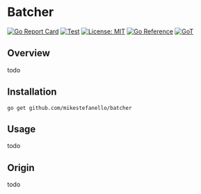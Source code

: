 # Batcher

[![Go Report Card](https://goreportcard.com/badge/github.com/mikestefanello/batcher)](https://goreportcard.com/report/github.com/mikestefanello/batcher)
[![Test](https://github.com/mikestefanello/batcher/actions/workflows/test.yml/badge.svg)](https://github.com/mikestefanello/batcher/actions/workflows/test.yml)
[![License: MIT](https://img.shields.io/badge/License-MIT-yellow.svg)](https://opensource.org/licenses/MIT)
[![Go Reference](https://pkg.go.dev/badge/github.com/mikestefanello/batcher.svg)](https://pkg.go.dev/github.com/mikestefanello/batcher)
[![GoT](https://img.shields.io/badge/Made%20with-Go-1f425f.svg)](https://go.dev)

## Overview

todo

## Installation

`go get github.com/mikestefanello/batcher`

## Usage

todo

## Origin

todo